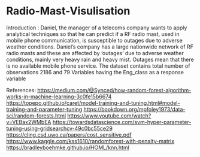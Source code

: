 # Radio-Mast-Visulisation
Introduction :
Daniel, the manager of a telecoms company wants to apply analytical techniques so that he can predict if a RF radio mast, used in mobile phone communication, is susceptible to outages due to adverse weather conditions. 
Daniel’s company has a large nationwide network of RF radio masts and these are affected by ‘outages’ due to adverse weather conditions, mainly very heavy rain and heavy mist. Outages mean that 
there is no available mobile phone service. The dataset contains total number of observations 2186 and 79 Variables having the Eng_class as a response variable

References:
https://medium.com/@Synced/how-random-forest-algorithm-works-in-machine-learning-3c0fe15b6674
https://topepo.github.io/caret/model-training-and-tuning.html#model-training-and-parameter-tuning
https://bookdown.org/mpfoley1973/data-sci/random-forests.html
https://www.youtube.com/watch?v=VEBax2WMbEA
https://towardsdatascience.com/svm-hyper-parameter-tuning-using-gridsearchcv-49c0bc55ce29
https://cling.csd.uwo.ca/papers/cost_sensitive.pdf
https://www.kaggle.com/kss1610/randomforest-with-penalty-matrix
https://bradleyboehmke.github.io/HOML/knn.html
